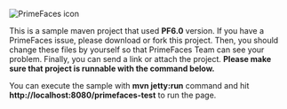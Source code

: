 ![PrimeFaces icon](https://www.primefaces.org/wp-content/uploads/2016/10/prime_logo.png)


This is a sample maven project that used <strong>PF6.0</strong> version. If you have a PrimeFaces issue, please download or fork this project. Then, you should change these files by yourself so that PrimeFaces Team can see your problem. Finally, you can send a link or attach the project. <strong>Please make sure that project is runnable with the command below.</strong>

You can execute the sample with <strong>mvn jetty:run</strong> command and hit <strong>http://localhost:8080/primefaces-test</strong> to run the page.
